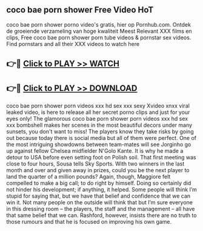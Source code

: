 ## coco bae porn shower Free Video HoT 

coco bae porn shower porno video's gratis, hier op Pornhub.com. Ontdek de groeiende verzameling van hoge kwaliteit Meest Relevant XXX films en clips,
Free coco bae porn shower porn tube videos & pornstar sex videos. Find pornstars and all their XXX videos to watch here


## 👉🔴 [Click to PLAY >> WATCH](http://us.freeplayer.one?title=coco_bae_porn_shower&ref=16D)

## 👉🔴 [Click to PLAY >> DOWNLOAD](http://us.freeplayer.one?title=coco_bae_porn_shower&ref=16D)


coco bae porn shower porn videos xxx hd sex xxx sexy Xvideo xnxx viral leaked video, is here to release all her secret porno clips and just for your eyes only! The glamorous coco bae porn shower porn videos xxx hd sex xxx bombshell makes her scenes in the most beautiful decors under many sunsets, you don't want to miss! The players know they take risks by going out because today there is social media but all of them were perfect. One of the most intriguing showdowns between team-mates will see Jorginho go up against fellow Chelsea midfielder N'Golo Kante. It is why he made a detour to USA before even setting foot on Polish soil. That first meeting was close to four hours, Sousa tells Sky Sports. With two winners in the last month and over and given away in prizes, could you be the next player to land the quarter of a million pounds? Again, though, Maggiore felt compelled to make a big call; to do right by himself. Doing so certainly did not hinder his development; if anything, it helped. Some people will think I’m stupid for saying that, but we have that belief and confidence that we can win it. Not many people on the outside will think that but I’m sure everyone in this dressing room – the players, the staff and the management – all have that same belief that we can. Rashford, however, insists there are no truth to those rumours and that he is focused on improving his own game.